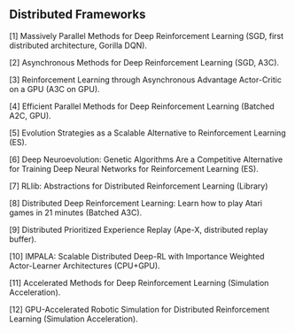 ##

## Distributed Frameworks

[1] Massively Parallel Methods for Deep Reinforcement Learning (SGD, first distributed architecture, Gorilla DQN).

[2] Asynchronous Methods for Deep Reinforcement Learning (SGD, A3C).

[3] Reinforcement Learning through Asynchronous Advantage Actor-Critic on a GPU (A3C on GPU).

[4] Efficient Parallel Methods for Deep Reinforcement Learning (Batched A2C, GPU).

[5] Evolution Strategies as a Scalable Alternative to Reinforcement Learning (ES).

[6] Deep Neuroevolution: Genetic Algorithms Are a Competitive Alternative for Training Deep Neural Networks for Reinforcement Learning (ES).

[7] RLlib: Abstractions for Distributed Reinforcement Learning (Library)

[8] Distributed Deep Reinforcement Learning: Learn how to play Atari games in 21 minutes (Batched A3C).

[9] Distributed Prioritized Experience Replay (Ape-X, distributed replay buffer).

[10] IMPALA: Scalable Distributed Deep-RL with Importance Weighted Actor-Learner Architectures (CPU+GPU).

[11] Accelerated Methods for Deep Reinforcement Learning (Simulation Acceleration).

[12] GPU-Accelerated Robotic Simulation for Distributed Reinforcement Learning (Simulation Acceleration).


## 
